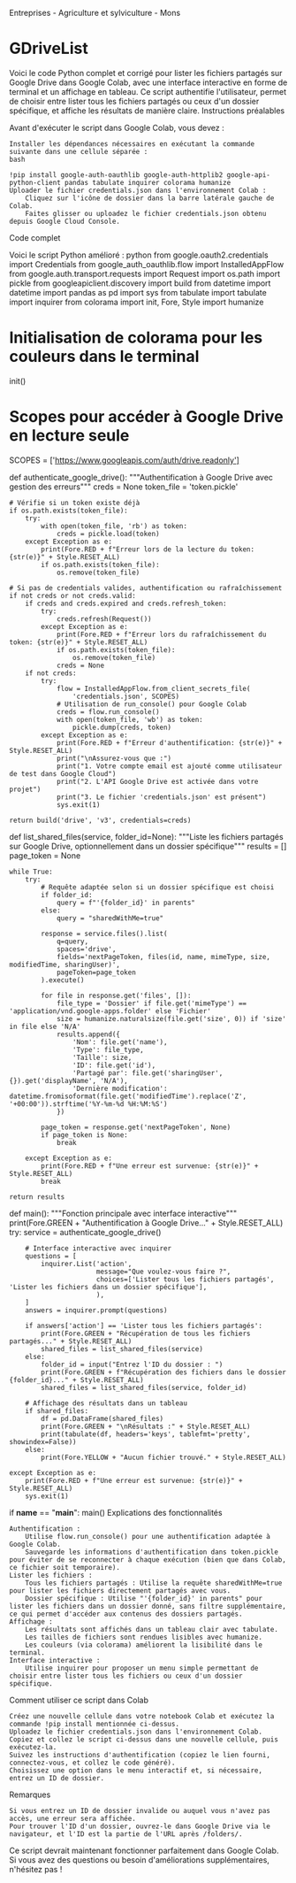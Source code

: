 
Entreprises - Agriculture et sylviculture - Mons




# GDriveList


Voici le code Python complet et corrigé pour lister les fichiers partagés sur Google Drive dans Google Colab, avec une interface interactive en forme de terminal et un affichage en tableau. Ce script authentifie l'utilisateur, permet de choisir entre lister tous les fichiers partagés ou ceux d'un dossier spécifique, et affiche les résultats de manière claire.
Instructions préalables

Avant d'exécuter le script dans Google Colab, vous devez :

    Installer les dépendances nécessaires en exécutant la commande suivante dans une cellule séparée :
    bash

    !pip install google-auth-oauthlib google-auth-httplib2 google-api-python-client pandas tabulate inquirer colorama humanize
    Uploader le fichier credentials.json dans l'environnement Colab :
        Cliquez sur l'icône de dossier dans la barre latérale gauche de Colab.
        Faites glisser ou uploadez le fichier credentials.json obtenu depuis Google Cloud Console.

Code complet

Voici le script Python amélioré :
python
from google.oauth2.credentials import Credentials
from google_auth_oauthlib.flow import InstalledAppFlow
from google.auth.transport.requests import Request
import os.path
import pickle
from googleapiclient.discovery import build
from datetime import datetime
import pandas as pd
import sys
from tabulate import tabulate
import inquirer
from colorama import init, Fore, Style
import humanize

# Initialisation de colorama pour les couleurs dans le terminal
init()

# Scopes pour accéder à Google Drive en lecture seule
SCOPES = ['https://www.googleapis.com/auth/drive.readonly']

def authenticate_google_drive():
    """Authentification à Google Drive avec gestion des erreurs"""
    creds = None
    token_file = 'token.pickle'

    # Vérifie si un token existe déjà
    if os.path.exists(token_file):
        try:
            with open(token_file, 'rb') as token:
                creds = pickle.load(token)
        except Exception as e:
            print(Fore.RED + f"Erreur lors de la lecture du token: {str(e)}" + Style.RESET_ALL)
            if os.path.exists(token_file):
                os.remove(token_file)

    # Si pas de credentials valides, authentification ou rafraîchissement
    if not creds or not creds.valid:
        if creds and creds.expired and creds.refresh_token:
            try:
                creds.refresh(Request())
            except Exception as e:
                print(Fore.RED + f"Erreur lors du rafraîchissement du token: {str(e)}" + Style.RESET_ALL)
                if os.path.exists(token_file):
                    os.remove(token_file)
                creds = None
        if not creds:
            try:
                flow = InstalledAppFlow.from_client_secrets_file(
                    'credentials.json', SCOPES)
                # Utilisation de run_console() pour Google Colab
                creds = flow.run_console()
                with open(token_file, 'wb') as token:
                    pickle.dump(creds, token)
            except Exception as e:
                print(Fore.RED + f"Erreur d'authentification: {str(e)}" + Style.RESET_ALL)
                print("\nAssurez-vous que :")
                print("1. Votre compte email est ajouté comme utilisateur de test dans Google Cloud")
                print("2. L'API Google Drive est activée dans votre projet")
                print("3. Le fichier 'credentials.json' est présent")
                sys.exit(1)

    return build('drive', 'v3', credentials=creds)

def list_shared_files(service, folder_id=None):
    """Liste les fichiers partagés sur Google Drive, optionnellement dans un dossier spécifique"""
    results = []
    page_token = None

    while True:
        try:
            # Requête adaptée selon si un dossier spécifique est choisi
            if folder_id:
                query = f"'{folder_id}' in parents"
            else:
                query = "sharedWithMe=true"

            response = service.files().list(
                q=query,
                spaces='drive',
                fields='nextPageToken, files(id, name, mimeType, size, modifiedTime, sharingUser)',
                pageToken=page_token
            ).execute()

            for file in response.get('files', []):
                file_type = 'Dossier' if file.get('mimeType') == 'application/vnd.google-apps.folder' else 'Fichier'
                size = humanize.naturalsize(file.get('size', 0)) if 'size' in file else 'N/A'
                results.append({
                    'Nom': file.get('name'),
                    'Type': file_type,
                    'Taille': size,
                    'ID': file.get('id'),
                    'Partagé par': file.get('sharingUser', {}).get('displayName', 'N/A'),
                    'Dernière modification': datetime.fromisoformat(file.get('modifiedTime').replace('Z', '+00:00')).strftime('%Y-%m-%d %H:%M:%S')
                })

            page_token = response.get('nextPageToken', None)
            if page_token is None:
                break

        except Exception as e:
            print(Fore.RED + f"Une erreur est survenue: {str(e)}" + Style.RESET_ALL)
            break

    return results

def main():
    """Fonction principale avec interface interactive"""
    print(Fore.GREEN + "Authentification à Google Drive..." + Style.RESET_ALL)
    try:
        service = authenticate_google_drive()

        # Interface interactive avec inquirer
        questions = [
            inquirer.List('action',
                          message="Que voulez-vous faire ?",
                          choices=['Lister tous les fichiers partagés', 'Lister les fichiers dans un dossier spécifique'],
                          ),
        ]
        answers = inquirer.prompt(questions)

        if answers['action'] == 'Lister tous les fichiers partagés':
            print(Fore.GREEN + "Récupération de tous les fichiers partagés..." + Style.RESET_ALL)
            shared_files = list_shared_files(service)
        else:
            folder_id = input("Entrez l'ID du dossier : ")
            print(Fore.GREEN + f"Récupération des fichiers dans le dossier {folder_id}..." + Style.RESET_ALL)
            shared_files = list_shared_files(service, folder_id)

        # Affichage des résultats dans un tableau
        if shared_files:
            df = pd.DataFrame(shared_files)
            print(Fore.GREEN + "\nRésultats :" + Style.RESET_ALL)
            print(tabulate(df, headers='keys', tablefmt='pretty', showindex=False))
        else:
            print(Fore.YELLOW + "Aucun fichier trouvé." + Style.RESET_ALL)

    except Exception as e:
        print(Fore.RED + f"Une erreur est survenue: {str(e)}" + Style.RESET_ALL)
        sys.exit(1)

if __name__ == "__main__":
    main()
Explications des fonctionnalités

    Authentification :
        Utilise flow.run_console() pour une authentification adaptée à Google Colab.
        Sauvegarde les informations d'authentification dans token.pickle pour éviter de se reconnecter à chaque exécution (bien que dans Colab, ce fichier soit temporaire).
    Lister les fichiers :
        Tous les fichiers partagés : Utilise la requête sharedWithMe=true pour lister les fichiers directement partagés avec vous.
        Dossier spécifique : Utilise "'{folder_id}' in parents" pour lister les fichiers dans un dossier donné, sans filtre supplémentaire, ce qui permet d'accéder aux contenus des dossiers partagés.
    Affichage :
        Les résultats sont affichés dans un tableau clair avec tabulate.
        Les tailles de fichiers sont rendues lisibles avec humanize.
        Les couleurs (via colorama) améliorent la lisibilité dans le terminal.
    Interface interactive :
        Utilise inquirer pour proposer un menu simple permettant de choisir entre lister tous les fichiers ou ceux d'un dossier spécifique.

Comment utiliser ce script dans Colab

    Créez une nouvelle cellule dans votre notebook Colab et exécutez la commande !pip install mentionnée ci-dessus.
    Uploadez le fichier credentials.json dans l'environnement Colab.
    Copiez et collez le script ci-dessus dans une nouvelle cellule, puis exécutez-la.
    Suivez les instructions d'authentification (copiez le lien fourni, connectez-vous, et collez le code généré).
    Choisissez une option dans le menu interactif et, si nécessaire, entrez un ID de dossier.

Remarques

    Si vous entrez un ID de dossier invalide ou auquel vous n'avez pas accès, une erreur sera affichée.
    Pour trouver l'ID d'un dossier, ouvrez-le dans Google Drive via le navigateur, et l'ID est la partie de l'URL après /folders/.

Ce script devrait maintenant fonctionner parfaitement dans Google Colab. Si vous avez des questions ou besoin d'améliorations supplémentaires, n'hésitez pas !
